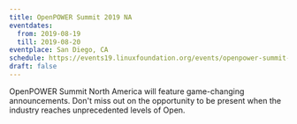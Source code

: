 ```yaml
---
title: OpenPOWER Summit 2019 NA
eventdates:
  from: 2019-08-19
  till: 2019-08-20
eventplace: San Diego, CA
schedule: https://events19.linuxfoundation.org/events/openpower-summit-north-america-2019/program/schedule/
draft: false
---
```


OpenPOWER Summit North America will feature game-changing announcements.
Don't miss out on the opportunity to be present when the industry reaches unprecedented levels of Open.
